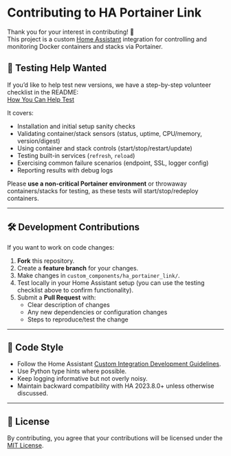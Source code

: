 # Contributing to HA Portainer Link

Thank you for your interest in contributing! 🎉  
This project is a custom [Home Assistant](https://www.home-assistant.io/) integration for controlling and monitoring Docker containers and stacks via Portainer.

## 🧪 Testing Help Wanted

If you’d like to help test new versions, we have a step-by-step volunteer checklist in the README:  
[How You Can Help Test](./README.md#-how-you-can-help-test)

It covers:
- Installation and initial setup sanity checks
- Validating container/stack sensors (status, uptime, CPU/memory, version/digest)
- Using container and stack controls (start/stop/restart/update)
- Testing built-in services (`refresh`, `reload`)
- Exercising common failure scenarios (endpoint, SSL, logger config)
- Reporting results with debug logs

Please **use a non-critical Portainer environment** or throwaway containers/stacks for testing, as these tests will start/stop/redeploy containers.

---

## 🛠 Development Contributions

If you want to work on code changes:
1. **Fork** this repository.
2. Create a **feature branch** for your changes.
3. Make changes in `custom_components/ha_portainer_link/`.
4. Test locally in your Home Assistant setup (you can use the testing checklist above to confirm functionality).
5. Submit a **Pull Request** with:
   - Clear description of changes
   - Any new dependencies or configuration changes
   - Steps to reproduce/test the change

---

## 📜 Code Style

- Follow the Home Assistant [Custom Integration Development Guidelines](https://developers.home-assistant.io/docs/creating_component_index/).
- Use Python type hints where possible.
- Keep logging informative but not overly noisy.
- Maintain backward compatibility with HA 2023.8.0+ unless otherwise discussed.

---

## 📝 License

By contributing, you agree that your contributions will be licensed under the [MIT License](./LICENSE).
